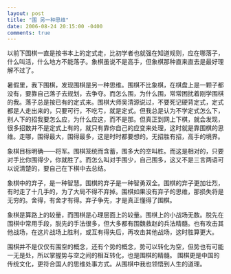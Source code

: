 ```yaml
---
layout: post
title: "围 另一种思维"
date: 2006-08-24 20:15:00 -0400
comments: true
---
```

以前下围棋一直是按书本上的定式走，比初学者也就强在知道规则，应在哪落子，什么叫活，什么地方不能落子。象棋虽说不是高手，但象棋那种直来直去是最好理解不过了。

暑假里，我下围棋，发现围棋是另一种思维。围棋不比象棋，在棋盘上是一颗子都没有，要靠自己落子去规划，去争夺。而怎么围，为什么围，常常困扰着刚学围棋的我。落子总是按已有的定式来。围棋大师吴清源说过，不要死记硬背定式，定式都是人走出来的，只要可行，不吃亏，就是定式。但我总是认为不学定式怎么下，别人下的招我要怎么应，为什么应这，而不是那。但真正到网上下棋，就会发现，很多招数并不是定式上有的，就只有靠你自己的应变来处理，这时就是靠围棋的思维。走哪，围得最大，围得最多，这是时时都要想的。无招胜有招，高手的境界。

象棋目标明确——将军。围棋笼统而含蓄，围多大的空叫胜。而这是相对的，只要对手比你围得少，你就胜了。而怎么叫对手围少，自己围多，这又不是三言两语可以说清楚的，要自己在下棋中去总结。

象棋中的弃子，是一种智慧。围棋的弃子是一种智勇双全。围棋的弃子更加壮烈，有时走了十几手的，为了大局不得不弃掉。围棋如果没有弃子的思维，那损失将是无穷的。舍得，有舍才有得。弃子争先，才是真正懂得了围棋。

象棋是算路上的较量，而围棋是心理层面上的较量。围棋上的小战场无数。脱先在围棋中常用手段，脱先的手法很多，但大多都有围魏救赵的兵法精髓。也有攻击其他战场，在这片战场上胜利，或互有得失后，再攻击其他战场，这时胜算更大。

围棋并不是仅仅有围空的概念，还有个势的概念，势可以转化为空，但势也有可能一无是处，所以掌握势与空之间的相互转化，也是围棋的精髓。
围棋更是中国的传统文化，更符合国人的思维处事方式。从围棋中我也领悟到人生的道理。
